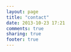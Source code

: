 ```yaml
---
layout: page
title: "contact"
date: 2013-10-23 17:21
comments: true
sharing: true
footer: true
---
```

